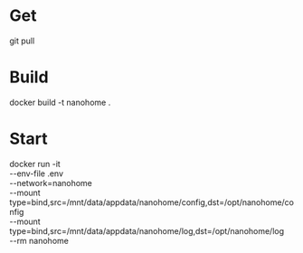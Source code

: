 # Get
git pull

# Build
docker build -t nanohome .

# Start
docker run -it \
    --env-file .env \
    --network=nanohome \
    --mount type=bind,src=/mnt/data/appdata/nanohome/config,dst=/opt/nanohome/config \
    --mount type=bind,src=/mnt/data/appdata/nanohome/log,dst=/opt/nanohome/log \
    --rm nanohome
